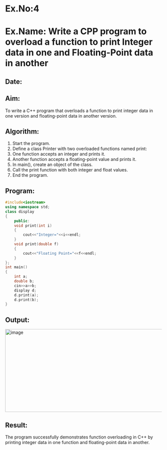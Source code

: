 # Ex.No:4
# Ex.Name: Write a CPP program to overload a function to print Integer data in one and Floating-Point data in another
## Date:
## Aim:
To write a C++ program that overloads a function to print integer data in one version and floating-point data in another version.

## Algorithm:
1. Start the program.
2. Define a class Printer with two overloaded functions named print:
3. One function accepts an integer and prints it.
4. Another function accepts a floating-point value and prints it.
5. In main(), create an object of the class.
6. Call the print function with both integer and float values.
7. End the program.

## Program:
```cpp
#include<iostream>
using namespace std;
class display
{
    public:
    void print(int i)
    {
        cout<<"Integer="<<i<<endl;
    }
    void print(double f)
    {
        cout<<"Floating Point="<<f<<endl;
    }
};
int main()
{
    int a;
    double b;
    cin>>a>>b;
    display d;
    d.print(a);
    d.print(b);
}
```


## Output:
<img width="512" height="266" alt="image" src="https://github.com/user-attachments/assets/f51222b9-ebdf-40ac-aff1-c4224ef9d437" />



## Result:
The program successfully demonstrates function overloading in C++ by printing integer data in one function and floating-point data in another.
